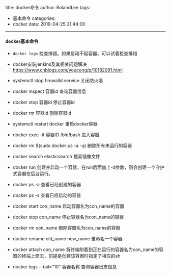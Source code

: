 title: docker命令
author: RolandLee
tags:
  - 基本命令
categories:
  - docker
date: 2019-04-25 21:44:00
---
#### docker基本命令

- `docker logs` 检查排错。如果启动不起容器，可以试着检查排错

- docker安装jenkins及其相关问题解决 https://www.cnblogs.com/youcong/p/10182091.html

- systemctl stop firewalld.service  关闭防火墙

- docker inspect 容器id  查询容器信息

- docker stop 容器id  停止容器id

- docker rm 容器id  删除容器id

- systemctl restart  docker  重启docker容器

- docker exec -it 容器ID /bin/bash 进入容器 

- docker rm $(sudo docker ps -a -q) 删除所有未运行的容器

- docker search elasticsearch 搜索镜像文件 

- docker run 创建并启动一个容器，在run后面加上-d参数，则会创建一个守护式容器在后台运行。

- docker ps -a 查看已经创建的容器

- docker ps -s 查看已经启动的容器

- docker start con_name 启动容器名为con_name的容器

- docker stop con_name 停止容器名为con_name的容器

- docker rm con_name 删除容器名为con_name的容器

- docker rename old_name new_name 重命名一个容器

- docker attach con_name 将终端附着到正在运行的容器名为con_name的容器的终端上面去，前提是创建该容器时指定了相应的sh

- docker logs --tail="10" 容器名称   查询容器日志信息

